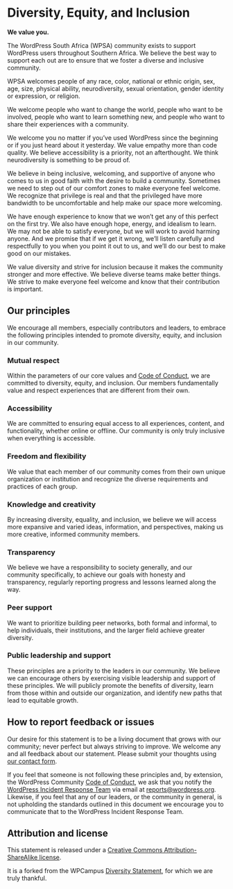 Diversity, Equity, and Inclusion
================================

**We value you.**

The WordPress South Africa (WPSA) community exists to support WordPress users throughout Southern Africa. We believe the best way to support each out are to ensure that we foster a diverse and inclusive community.

WPSA welcomes people of any race, color, national or ethnic origin, sex, age, size, physical ability, neurodiversity, sexual orientation, gender identity or expression, or religion.

We welcome people who want to change the world, people who want to be involved, people who want to learn something new, and people who want to share their experiences with a community.

We welcome you no matter if you’ve used WordPress since the beginning or if you just heard about it yesterday. We value empathy more than code quality. We believe accessibility is a priority, not an afterthought. We think neurodiversity is something to be proud of.

We believe in being inclusive, welcoming, and supportive of anyone who comes to us in good faith with the desire to build a community. Sometimes we need to step out of our comfort zones to make everyone feel welcome. We recognize that privilege is real and that the privileged have more bandwidth to be uncomfortable and help make our space more welcoming.

We have enough experience to know that we won’t get any of this perfect on the first try. We also have enough hope, energy, and idealism to learn. We may not be able to satisfy everyone, but we will work to avoid harming anyone. And we promise that if we get it wrong, we’ll listen carefully and respectfully to you when you point it out to us, and we’ll do our best to make good on our mistakes.

We value diversity and strive for inclusion because it makes the community stronger and more effective. We believe diverse teams make better things. We strive to make everyone feel welcome and know that their contribution is important.

Our principles
--------------

We encourage all members, especially contributors and leaders, to embrace the following principles intended to promote diversity, equity, and inclusion in our community.

### Mutual respect

Within the parameters of our core values and [Code of Conduct](https://github.com/wpsouthafrica/code-of-conduct), we are committed to diversity, equity, and inclusion. Our members fundamentally value and respect experiences that are different from their own.

### Accessibility

We are committed to ensuring equal access to all experiences, content, and functionality, whether online or offline. Our community is only truly inclusive when everything is accessible.

### Freedom and flexibility

We value that each member of our community comes from their own unique organization or institution and recognize the diverse requirements and practices of each group.

### Knowledge and creativity

By increasing diversity, equality, and inclusion, we believe we will access more expansive and varied ideas, information, and perspectives, making us more creative, informed community members.

### Transparency

We believe we have a responsibility to society generally, and our community specifically, to achieve our goals with honesty and transparency, regularly reporting progress and lessons learned along the way.

### Peer support

We want to prioritize building peer networks, both formal and informal, to help individuals, their institutions, and the larger field achieve greater diversity.

### Public leadership and support

These principles are a priority to the leaders in our community. We believe we can encourage others by exercising visible leadership and support of these principles. We will publicly promote the benefits of diversity, learn from those within and outside our organization, and identify new paths that lead to equitable growth.

How to report feedback or issues
--------------------------------

Our desire for this statement is to be a living document that grows with our community; never perfect but always striving to improve. We welcome any and all feedback about our statement. Please submit your thoughts using [our contact form](https://wpsouthafrica.org/contact).

If you feel that someone is not following these principles and, by extension, the WordPress Community [Code of Conduct](https://make.wordpress.org/handbook/community-code-of-conduct/), we ask that you notify the [WordPress Incident Response Team](https://make.wordpress.org/community/handbook/irt/) via email at reports@wordpress.org. Likewise, if you feel that any of our leaders, or the community in general, is not upholding the standards outlined in this document we encourage you to communicate that to the WordPress Incident Response Team.

Attribution and license
-----------------------

This statement is released under a [Creative Commons Attribution-ShareAlike license](https://creativecommons.org/licenses/by-sa/3.0/).

It is a forked from the WPCampus [Diversity Statement](https://www.wpcampus.org/about/guidelines/diversity/), for which we are truly thankful.
